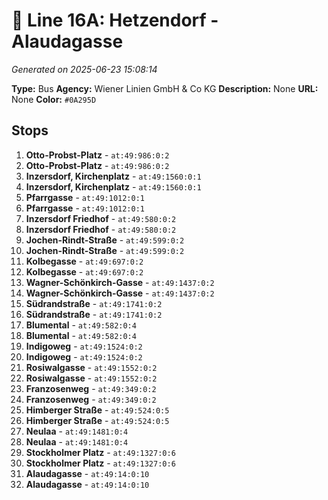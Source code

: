 # 🚌 Line 16A: Hetzendorf - Alaudagasse

*Generated on 2025-06-23 15:08:14*

**Type:** Bus
**Agency:** Wiener Linien GmbH & Co KG
**Description:** None
**URL:** None
**Color:** `#0A295D`

## Stops

1. **Otto-Probst-Platz** - `at:49:986:0:2`
2. **Otto-Probst-Platz** - `at:49:986:0:2`
3. **Inzersdorf, Kirchenplatz** - `at:49:1560:0:1`
4. **Inzersdorf, Kirchenplatz** - `at:49:1560:0:1`
5. **Pfarrgasse** - `at:49:1012:0:1`
6. **Pfarrgasse** - `at:49:1012:0:1`
7. **Inzersdorf Friedhof** - `at:49:580:0:2`
8. **Inzersdorf Friedhof** - `at:49:580:0:2`
9. **Jochen-Rindt-Straße** - `at:49:599:0:2`
10. **Jochen-Rindt-Straße** - `at:49:599:0:2`
11. **Kolbegasse** - `at:49:697:0:2`
12. **Kolbegasse** - `at:49:697:0:2`
13. **Wagner-Schönkirch-Gasse** - `at:49:1437:0:2`
14. **Wagner-Schönkirch-Gasse** - `at:49:1437:0:2`
15. **Südrandstraße** - `at:49:1741:0:2`
16. **Südrandstraße** - `at:49:1741:0:2`
17. **Blumental** - `at:49:582:0:4`
18. **Blumental** - `at:49:582:0:4`
19. **Indigoweg** - `at:49:1524:0:2`
20. **Indigoweg** - `at:49:1524:0:2`
21. **Rosiwalgasse** - `at:49:1552:0:2`
22. **Rosiwalgasse** - `at:49:1552:0:2`
23. **Franzosenweg** - `at:49:349:0:2`
24. **Franzosenweg** - `at:49:349:0:2`
25. **Himberger Straße** - `at:49:524:0:5`
26. **Himberger Straße** - `at:49:524:0:5`
27. **Neulaa** - `at:49:1481:0:4`
28. **Neulaa** - `at:49:1481:0:4`
29. **Stockholmer Platz** - `at:49:1327:0:6`
30. **Stockholmer Platz** - `at:49:1327:0:6`
31. **Alaudagasse** - `at:49:14:0:10`
32. **Alaudagasse** - `at:49:14:0:10`